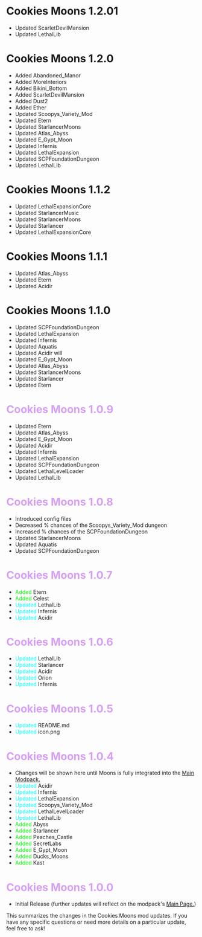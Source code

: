 # Cookies Moons 1.2.01

- Updated ScarletDevilMansion
- Updated LethalLib

# Cookies Moons 1.2.0

- Added Abandoned_Manor
- Added MoreInteriors
- Added Bikini_Bottom
- Added ScarletDevilMansion
- Added Dust2
- Added Ether
- Updated Scoopys_Variety_Mod
- Updated Etern
- Updated StarlancerMoons
- Updated Atlas_Abyss
- Updated E_Gypt_Moon
- Updated Infernis
- Updated LethalExpansion
- Updated SCPFoundationDungeon
- Updated LethalLib

# Cookies Moons 1.1.2

- Updated LethalExpansionCore
- Updated StarlancerMusic
- Updated StarlancerMoons
- Updated Starlancer
- Updated LethalExpansionCore

# Cookies Moons 1.1.1

- Updated Atlas_Abyss
- Updated Etern
- Updated Acidir

# Cookies Moons 1.1.0

- Updated SCPFoundationDungeon
- Updated LethalExpansion
- Updated Infernis
- Updated Aquatis
- Updated Acidir will
- Updated E_Gypt_Moon
- Updated Atlas_Abyss
- Updated StarlancerMoons
- Updated Starlancer
- Updated Etern


# <span style="color:#d79ff5">Cookies Moons 1.0.9</span>

- Updated Etern
- Updated Atlas_Abyss
- Updated E_Gypt_Moon
- Updated Acidir
- Updated Infernis
- Updated LethalExpansion
- Updated SCPFoundationDungeon
- Updated LethalLevelLoader
- Updated LethalLib


# <span style="color:#d79ff5">Cookies Moons 1.0.8</span>

- Introduced config files
- Decreased % chances of the Scoopys_Variety_Mod dungeon
- Increased % chances of the SCPFoundationDungeon
- Updated StarlancerMoons
- Updated Aquatis
- Updated SCPFoundationDungeon

# <span style="color:#d79ff5">Cookies Moons 1.0.7</span>

- <span style="color:lime">Added</span> Etern
- <span style="color:lime">Added</span> Celest
- <span style="color:cyan">Updated</span> LethalLib
- <span style="color:cyan">Updated</span> Infernis
- <span style="color:cyan">Updated</span> Acidir


# <span style="color:#d79ff5">Cookies Moons 1.0.6</span>

- <span style="color:cyan">Updated</span> LethalLib
- <span style="color:cyan">Updated</span> Starlancer
- <span style="color:cyan">Updated</span> Acidir
- <span style="color:cyan">Updated</span> Orion
- <span style="color:cyan">Updated</span> Infernis

# <span style="color:#d79ff5">Cookies Moons 1.0.5</span>

- <span style="color:cyan">Updated</span> README.md
- <span style="color:cyan">Updated</span> icon.png

# <span style="color:#d79ff5">Cookies Moons 1.0.4</span>

- Changes will be shown here until Moons is fully integrated into the [Main Modpack.](https://thunderstore.io/c/lethal-company/p/ChocolateCookies/Cookies_Vision_Modpack/)
- <span style="color:cyan">Updated</span> Acidir
- <span style="color:cyan">Updated</span> Infernis
- <span style="color:cyan">Updated</span> LethalExpansion
- <span style="color:cyan">Updated</span> Scoopys_Variety_Mod
- <span style="color:cyan">Updated</span> LethalLevelLoader
- <span style="color:cyan">Updated</span> LethalLib
- <span style="color:lime">Added</span> Abyss
- <span style="color:lime">Added</span> Starlancer
- <span style="color:lime">Added</span> Peaches_Castle
- <span style="color:lime">Added</span> SecretLabs
- <span style="color:lime">Added</span> E_Gypt_Moon
- <span style="color:lime">Added</span> Ducks_Moons
- <span style="color:lime">Added</span> Kast

# <span style="color:#d79ff5">Cookies Moons 1.0.0</span>

- Initial Release (further updates will reflect on the modpack's [Main Page.](https://thunderstore.io/c/lethal-company/p/ChocolateCookies/Cookies_Vision_Modpack/))

This summarizes the changes in the Cookies Moons mod updates. If you have any specific questions or need more details on a particular update, feel free to ask!